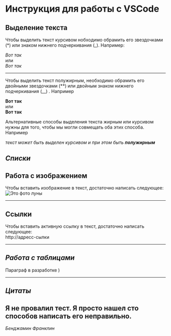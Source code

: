 # Инструкция для работы с VSCode

## Выделение текста

Чтобы выделить текст курсивом нобходимо обрамить его звездочками (*) или знаком нижнего подчеркивания (_). Например:

 *Вот так*   
 или   
 _Вот так_
 ___

Чтобы выделить текст полужирным, необходимо обрамить его двойными звездочками (**) или двойным знаком нижнего подчеркивания (__) . Например 

**Вот так**   
или   
__Вот так__

Альтернативные способы выделения текста жирным или курсивом нужны для того, чтобы мы могли совмещать оба этих способа. Например

_текст может быть выделен курсивом и при этом быть **полужирным**_

## _Списки_

## Работа с изображением

Чтобы вставить изображение в текст, достаточно написать следующее:   
![Это фото луны](Obj\Moon.png)

___

## Ссылки 

Чтобы вставить активную ссылку в текст, достаточно написать следующее:   
http://адресс-сылки
___


## _Работа с таблицами_

Параграф в разработке )
___

## _Цитаты_

## **Я не провалил тест. Я просто нашел сто способов написать его неправильно.**
_Бенджамин Франклин_
